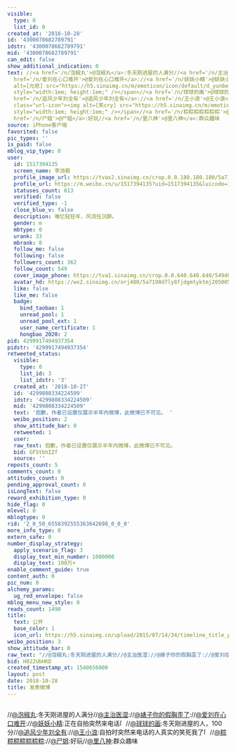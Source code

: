 ```yaml
---
visible:
  type: 0
  list_id: 0
created_at: '2018-10-28'
id: '4300078682789791'
idstr: '4300078682789791'
mid: '4300078682789791'
can_edit: false
show_additional_indication: 0
text: //<a href='/n/泡椒丸'>@泡椒丸</a>:冬天刚进屋的人满分//<a href='/n/主治医湿'>@主治医湿</a>://<a href='/n/婊子你的假胸歪了'>@婊子你的假胸歪了</a>://<a
  href='/n/爱刘在心口难开'>@爱刘在心口难开</a>://<a href='/n/妖妖小精'>@妖妖小精</a>:正在自拍突然来电话<span class="url-icon"><img
  alt=[允悲] src="https://h5.sinaimg.cn/m/emoticon/icon/default/d_yunbei-a14a649db8.png"
  style="width:1em; height:1em;" /></span>//<a href='/n/球球的画'>@球球的画</a>:冬天刚进屋的人，100分//<a
  href='/n/追风少年刘全有'>@追风少年刘全有</a>://<a href='/n/王小浪'>@王小浪</a>:自拍时突然来电话的人真实的笑死我了<span
  class="url-icon"><img alt=[笑cry] src="https://h5.sinaimg.cn/m/emoticon/icon/default/d_xiaoku-f2bd11b506.png"
  style="width:1em; height:1em;" /></span>//<a href='/n/粽粽粽粽粽粽粽'>@粽粽粽粽粽粽粽</a>://<a
  href='/n/尸姐'>@尸姐</a>:好玩//<a href='/n/里八神'>@里八神</a>:群众趣味
source: iPhone客户端
favorited: false
pic_types: ''
is_paid: false
mblog_vip_type: 0
user:
  id: 1517394135
  screen_name: 李消极
  profile_image_url: https://tvax2.sinaimg.cn/crop.0.0.180.180.180/5a7198d7ly8fjdgmtyktmj20500500so.jpg?KID=imgbed,tva&Expires=1606399319&ssig=2Mu08otyfa
  profile_url: https://m.weibo.cn/u/1517394135?uid=1517394135&luicode=10000011&lfid=2304131517394135_-_WEIBO_SECOND_PROFILE_WEIBO
  statuses_count: 613
  verified: false
  verified_type: -1
  close_blue_v: false
  description: 唯忆轻狂年，风流任沉醉。
  gender: m
  mbtype: 0
  urank: 33
  mbrank: 0
  follow_me: false
  following: false
  followers_count: 362
  follow_count: 549
  cover_image_phone: https://tva1.sinaimg.cn/crop.0.0.640.640.640/549d0121tw1egm1kjly3jj20hs0hsq4f.jpg
  avatar_hd: https://wx2.sinaimg.cn/orj480/5a7198d7ly8fjdgmtyktmj20500500so.jpg
  like: false
  like_me: false
  badge:
    bind_taobao: 1
    unread_pool: 1
    unread_pool_ext: 1
    user_name_certificate: 1
    hongbao_2020: 2
pid: 4299917494937354
pidstr: '4299917494937354'
retweeted_status:
  visible:
    type: 0
    list_id: 3
    list_idstr: '3'
  created_at: '2018-10-27'
  id: '4299808334224509'
  idstr: '4299808334224509'
  mid: '4299808334224509'
  text: '抱歉，作者已设置仅展示半年内微博，此微博已不可见。 '
  weibo_position: 2
  show_attitude_bar: 0
  retweeted: 1
  user:
  raw_text: 抱歉，作者已设置仅展示半年内微博，此微博已不可见。 ​​​
  bid: GFStbhIZf
  source: ''
reposts_count: 5
comments_count: 0
attitudes_count: 0
pending_approval_count: 0
isLongText: false
reward_exhibition_type: 0
hide_flag: 0
mlevel: 0
mblogtype: 0
rid: '2_0_50_6558392555363642698_0_0_0'
more_info_type: 0
extern_safe: 0
number_display_strategy:
  apply_scenario_flag: 3
  display_text_min_number: 1000000
  display_text: 100万+
enable_comment_guide: true
content_auth: 0
pic_num: 0
alchemy_params:
  ug_red_envelope: false
mblog_menu_new_style: 0
reads_count: 1498
title:
  text: 公开
  base_color: 1
  icon_url: https://h5.sinaimg.cn/upload/2015/07/14/34/timeline_title_public_default.png
weibo_position: 3
show_attitude_bar: 0
raw_text: "//@泡椒丸:冬天刚进屋的人满分//@主治医湿://@婊子你的假胸歪了://@爱刘在心口难开://@妖妖小精:正在自拍突然来电话[允悲]//@球球的画:冬天刚进屋的人，100分//@追风少年刘全有://@王小浪:自拍时突然来电话的人真实的笑死我了[笑cry]//@粽粽粽粽粽粽粽://@尸姐:好玩//@里八神:群众趣味"
bid: H022UbHKD
created_timestamp_at: 1540656000
layout: post
date: 2018-10-28
title: 发表微博
---
```


![]()

//<a href='/n/泡椒丸'>@泡椒丸</a>:冬天刚进屋的人满分//<a href='/n/主治医湿'>@主治医湿</a>://<a href='/n/婊子你的假胸歪了'>@婊子你的假胸歪了</a>://<a href='/n/爱刘在心口难开'>@爱刘在心口难开</a>://<a href='/n/妖妖小精'>@妖妖小精</a>:正在自拍突然来电话<span class="url-icon"><img alt=[允悲] src="https://h5.sinaimg.cn/m/emoticon/icon/default/d_yunbei-a14a649db8.png" style="width:1em; height:1em;" /></span>//<a href='/n/球球的画'>@球球的画</a>:冬天刚进屋的人，100分//<a href='/n/追风少年刘全有'>@追风少年刘全有</a>://<a href='/n/王小浪'>@王小浪</a>:自拍时突然来电话的人真实的笑死我了<span class="url-icon"><img alt=[笑cry] src="https://h5.sinaimg.cn/m/emoticon/icon/default/d_xiaoku-f2bd11b506.png" style="width:1em; height:1em;" /></span>//<a href='/n/粽粽粽粽粽粽粽'>@粽粽粽粽粽粽粽</a>://<a href='/n/尸姐'>@尸姐</a>:好玩//<a href='/n/里八神'>@里八神</a>:群众趣味

